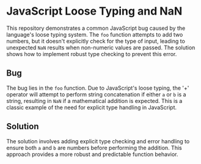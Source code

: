 # JavaScript Loose Typing and NaN

This repository demonstrates a common JavaScript bug caused by the language's loose typing system.  The `foo` function attempts to add two numbers, but it doesn't explicitly check for the type of input, leading to unexpected `NaN` results when non-numeric values are passed.  The solution shows how to implement robust type checking to prevent this error.

## Bug

The bug lies in the `foo` function. Due to JavaScript's loose typing, the '+' operator will attempt to perform string concatenation if either `a` or `b` is a string, resulting in `NaN` if a mathematical addition is expected.  This is a classic example of the need for explicit type handling in JavaScript.

## Solution

The solution involves adding explicit type checking and error handling to ensure both `a` and `b` are numbers before performing the addition. This approach provides a more robust and predictable function behavior.